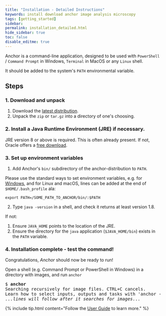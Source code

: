 ```yaml
---
title: "Installation - Detailed Instructions"
keywords: install download anchor image analysis microscopy
tags: [getting_started]
sidebar:
permalink: installation_detailed.html
hide_sidebar: true
toc: false
disable_editme: true
---
```


Anchor is a command-line application, designed to be used with `PowerShell` / `Command Prompt` in Windows, `Terminal` in MacOS or any `Linux` shell.

It should be added to the system's `PATH` environmental variable.

## Steps

### 1. Download and unpack

1. Download the [latest distribution](download.html). 
2. Unpack the `zip` or `tar.gz` into a directory of one's choosing.


### 2. Install a Java Runtime Environment (JRE) if necessary. 

JRE version 8 or above is required. This is often already present. If not, Oracle offers a [free download](https://www.java.com/download). 

### 3. Set up environment variables

1. Add Anchor's `bin/` subdirectory of the anchor-distribution to `PATH`. 

Please use the standard ways to set environment variables, e.g. for [Windows](https://www.computerhope.com/issues/ch000549.htm), and for Linux and macOS, lines can be added at the end of `$HOME/.bash_profile` ala:

```shell
export PATH=/SOME_PATH_TO_ANCHOR/bin/:$PATH
```
2. Type `java -version` in a shell, and check it returns at least version 1.8.

If not:
1. Ensure `JAVA_HOME` points to the location of the JRE.
2. Ensure the directory for the `java` application (`$JAVA_HOME/bin`) exists in the `PATH` variable.

### 4. Installation complete - test the command!

Congratulations, *Anchor* should now be ready to run!

Open a shell (e.g. Command Prompt or PowerShell in Windows) in a directory with images, and run `anchor`

<pre class="commandLine">
$ <b>anchor</b>
Searching recursively for image files. CTRL+C cancels.
Learn how to select inputs, outputs and tasks with 'anchor -h'.
<i>...lines will follow after it searches for images...</i>
</pre>

{% include tip.html content="Follow the [User Guide](user_guide.html) to learn more." %}


